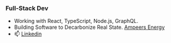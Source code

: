 ### Full-Stack Dev

- Working with React, TypeScript, Node.js, GraphQL.
- Building Software to Decarbonize Real State. [Ampeers Energy](https://www.ampeersenergy.de/en-us)
- 📫 [Linkedin](https://www.linkedin.com/in/pedro-fuenmayor-a96a9715)

<!--
**Pedropfuenmayor/Pedropfuenmayor** is a ✨ _special_ ✨ repository because its `README.md` (this file) appears on your GitHub profile.

-->
